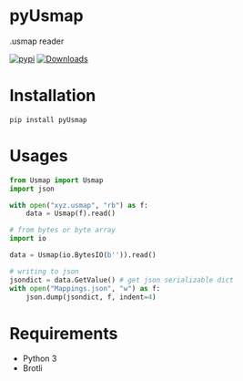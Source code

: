 # pyUsmap
.usmap reader

[![pypi](https://img.shields.io/pypi/v/pyusmap.svg)](https://pypi.python.org/pypi/valorant-api/)
[![Downloads](https://pepy.tech/badge/pyusmap)](https://pepy.tech/project/pyusmap)

# Installation
`pip install pyUsmap`

# Usages
```py
from Usmap import Usmap
import json

with open("xyz.usmap", "rb") as f:
    data = Usmap(f).read()

# from bytes or byte array
import io

data = Usmap(io.BytesIO(b'')).read()

# writing to json
jsondict = data.GetValue() # get json serializable dict
with open("Mappings.json", "w") as f:
    json.dump(jsondict, f, indent=4)


```
# Requirements

* Python 3
* Brotli